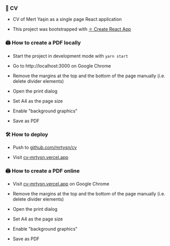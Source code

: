 ### 📝 CV

- CV of Mert Yaşin as a single page React application

- This project was bootstrapped with [⚛️ Create React App](https://github.com/facebook/create-react-app)

### 🖨️ How to create a PDF locally

- Start the project in development mode with `yarn start`

- Go to http://localhost:3000 on Google Chrome

- Remove the margins at the top and the bottom of the page manually (i.e. delete divider elements)

- Open the print dialog

- Set A4 as the page size

- Enable "background graphics"

- Save as PDF

### 🛠️ How to deploy

- Push to [github.com/mrtysn/cv](https://github.com/mrtysn/cv)

- Visit [cv-mrtysn.vercel.app](https://cv-mrtysn.vercel.app/)

### 🖨️ How to create a PDF online

- Visit [cv-mrtysn.vercel.app](https://cv-mrtysn.vercel.app/) on Google Chrome

- Remove the margins at the top and the bottom of the page manually (i.e. delete divider elements)

- Open the print dialog

- Set A4 as the page size

- Enable "background graphics"

- Save as PDF
